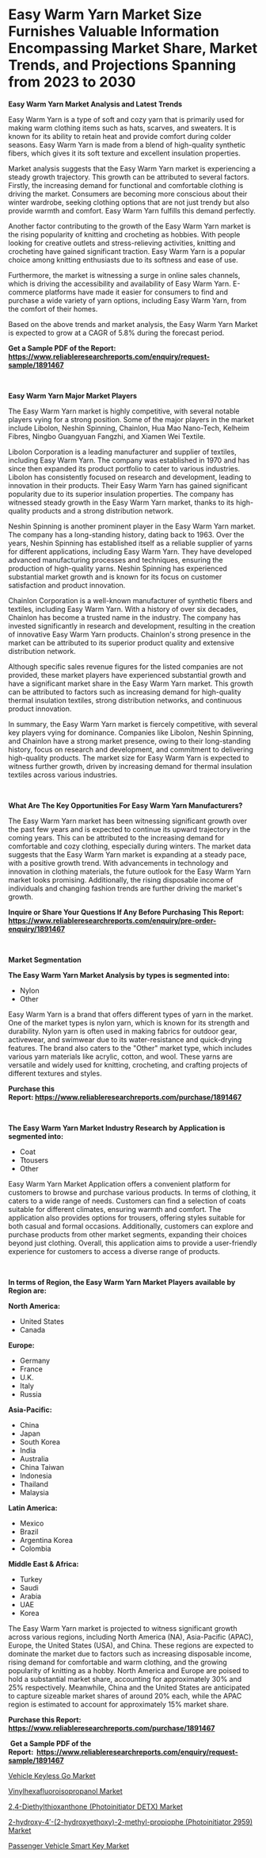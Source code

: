 <p><h1>Easy Warm Yarn Market Size Furnishes Valuable Information Encompassing Market Share, Market Trends, and Projections Spanning from 2023 to 2030</h1></p><p><strong>Easy Warm Yarn Market Analysis and Latest Trends</strong></p>
<p><p>Easy Warm Yarn is a type of soft and cozy yarn that is primarily used for making warm clothing items such as hats, scarves, and sweaters. It is known for its ability to retain heat and provide comfort during colder seasons. Easy Warm Yarn is made from a blend of high-quality synthetic fibers, which gives it its soft texture and excellent insulation properties.</p><p>Market analysis suggests that the Easy Warm Yarn market is experiencing a steady growth trajectory. This growth can be attributed to several factors. Firstly, the increasing demand for functional and comfortable clothing is driving the market. Consumers are becoming more conscious about their winter wardrobe, seeking clothing options that are not just trendy but also provide warmth and comfort. Easy Warm Yarn fulfills this demand perfectly.</p><p>Another factor contributing to the growth of the Easy Warm Yarn market is the rising popularity of knitting and crocheting as hobbies. With people looking for creative outlets and stress-relieving activities, knitting and crocheting have gained significant traction. Easy Warm Yarn is a popular choice among knitting enthusiasts due to its softness and ease of use.</p><p>Furthermore, the market is witnessing a surge in online sales channels, which is driving the accessibility and availability of Easy Warm Yarn. E-commerce platforms have made it easier for consumers to find and purchase a wide variety of yarn options, including Easy Warm Yarn, from the comfort of their homes.</p><p>Based on the above trends and market analysis, the Easy Warm Yarn Market is expected to grow at a CAGR of 5.8% during the forecast period.</p></p>
<p><strong>Get a Sample PDF of the Report:&nbsp; <a href="https://www.reliableresearchreports.com/enquiry/request-sample/1891467">https://www.reliableresearchreports.com/enquiry/request-sample/1891467</a></strong></p>
<p>&nbsp;</p>
<p><strong>Easy Warm Yarn Major Market Players</strong></p>
<p><p>The Easy Warm Yarn market is highly competitive, with several notable players vying for a strong position. Some of the major players in the market include Libolon, Neshin Spinning, Chainlon, Hua Mao Nano-Tech, Kelheim Fibres, Ningbo Guangyuan Fangzhi, and Xiamen Wei Textile.</p><p>Libolon Corporation is a leading manufacturer and supplier of textiles, including Easy Warm Yarn. The company was established in 1970 and has since then expanded its product portfolio to cater to various industries. Libolon has consistently focused on research and development, leading to innovation in their products. Their Easy Warm Yarn has gained significant popularity due to its superior insulation properties. The company has witnessed steady growth in the Easy Warm Yarn market, thanks to its high-quality products and a strong distribution network.</p><p>Neshin Spinning is another prominent player in the Easy Warm Yarn market. The company has a long-standing history, dating back to 1963. Over the years, Neshin Spinning has established itself as a reliable supplier of yarns for different applications, including Easy Warm Yarn. They have developed advanced manufacturing processes and techniques, ensuring the production of high-quality yarns. Neshin Spinning has experienced substantial market growth and is known for its focus on customer satisfaction and product innovation.</p><p>Chainlon Corporation is a well-known manufacturer of synthetic fibers and textiles, including Easy Warm Yarn. With a history of over six decades, Chainlon has become a trusted name in the industry. The company has invested significantly in research and development, resulting in the creation of innovative Easy Warm Yarn products. Chainlon's strong presence in the market can be attributed to its superior product quality and extensive distribution network.</p><p>Although specific sales revenue figures for the listed companies are not provided, these market players have experienced substantial growth and have a significant market share in the Easy Warm Yarn market. This growth can be attributed to factors such as increasing demand for high-quality thermal insulation textiles, strong distribution networks, and continuous product innovation.</p><p>In summary, the Easy Warm Yarn market is fiercely competitive, with several key players vying for dominance. Companies like Libolon, Neshin Spinning, and Chainlon have a strong market presence, owing to their long-standing history, focus on research and development, and commitment to delivering high-quality products. The market size for Easy Warm Yarn is expected to witness further growth, driven by increasing demand for thermal insulation textiles across various industries.</p></p>
<p>&nbsp;</p>
<p><strong>What Are The Key Opportunities For Easy Warm Yarn Manufacturers?</strong></p>
<p><p>The Easy Warm Yarn market has been witnessing significant growth over the past few years and is expected to continue its upward trajectory in the coming years. This can be attributed to the increasing demand for comfortable and cozy clothing, especially during winters. The market data suggests that the Easy Warm Yarn market is expanding at a steady pace, with a positive growth trend. With advancements in technology and innovation in clothing materials, the future outlook for the Easy Warm Yarn market looks promising. Additionally, the rising disposable income of individuals and changing fashion trends are further driving the market's growth.</p></p>
<p><strong>Inquire or Share Your Questions If Any Before Purchasing This Report: <a href="https://www.reliableresearchreports.com/enquiry/pre-order-enquiry/1891467">https://www.reliableresearchreports.com/enquiry/pre-order-enquiry/1891467</a></strong></p>
<p>&nbsp;</p>
<p><strong>Market Segmentation</strong></p>
<p><strong>The Easy Warm Yarn Market Analysis by types is segmented into:</strong></p>
<p><ul><li>Nylon</li><li>Other</li></ul></p>
<p><p>Easy Warm Yarn is a brand that offers different types of yarn in the market. One of the market types is nylon yarn, which is known for its strength and durability. Nylon yarn is often used in making fabrics for outdoor gear, activewear, and swimwear due to its water-resistance and quick-drying features. The brand also caters to the "Other" market type, which includes various yarn materials like acrylic, cotton, and wool. These yarns are versatile and widely used for knitting, crocheting, and crafting projects of different textures and styles.</p></p>
<p><strong>Purchase this Report:&nbsp;<a href="https://www.reliableresearchreports.com/purchase/1891467">https://www.reliableresearchreports.com/purchase/1891467</a></strong></p>
<p>&nbsp;</p>
<p><strong>The Easy Warm Yarn Market Industry Research by Application is segmented into:</strong></p>
<p><ul><li>Coat</li><li>Ttousers</li><li>Other</li></ul></p>
<p><p>Easy Warm Yarn Market Application offers a convenient platform for customers to browse and purchase various products. In terms of clothing, it caters to a wide range of needs. Customers can find a selection of coats suitable for different climates, ensuring warmth and comfort. The application also provides options for trousers, offering styles suitable for both casual and formal occasions. Additionally, customers can explore and purchase products from other market segments, expanding their choices beyond just clothing. Overall, this application aims to provide a user-friendly experience for customers to access a diverse range of products.</p></p>
<p>&nbsp;</p>
<p><strong>In terms of Region, the Easy Warm Yarn Market Players available by Region are:</strong></p>
<p>
    <p> <strong> North America: </strong>
        <ul>
            <li>United States</li>
            <li>Canada</li>
        </ul>
        </p> 
    <p> <strong> Europe: </strong>
        <ul>
            <li>Germany</li>
            <li>France</li>
            <li>U.K.</li>
            <li>Italy</li>
            <li>Russia</li>
        </ul>
        </p> 
    <p> <strong> Asia-Pacific: </strong>
        <ul>
            <li>China</li>
            <li>Japan</li>
            <li>South Korea</li>
            <li>India</li>
            <li>Australia</li>
            <li>China Taiwan</li>
            <li>Indonesia</li>
            <li>Thailand</li>
            <li>Malaysia</li>
        </ul>
        </p> 
    <p> <strong> Latin America: </strong>
        <ul>
            <li>Mexico</li>
            <li>Brazil</li>
            <li>Argentina Korea</li>
            <li>Colombia</li>
        </ul>
        </p> 
    <p> <strong> Middle East & Africa: </strong>
        <ul>
            <li>Turkey</li>
            <li>Saudi</li>
            <li>Arabia</li>
            <li>UAE</li>
            <li>Korea</li>
        </ul>
    </p>
    </p>
<p><p>The Easy Warm Yarn market is projected to witness significant growth across various regions, including North America (NA), Asia-Pacific (APAC), Europe, the United States (USA), and China. These regions are expected to dominate the market due to factors such as increasing disposable income, rising demand for comfortable and warm clothing, and the growing popularity of knitting as a hobby. North America and Europe are poised to hold a substantial market share, accounting for approximately 30% and 25% respectively. Meanwhile, China and the United States are anticipated to capture sizeable market shares of around 20% each, while the APAC region is estimated to account for approximately 15% market share.</p></p>
<p><strong>Purchase this Report: <a href="https://www.reliableresearchreports.com/purchase/1891467">https://www.reliableresearchreports.com/purchase/1891467</a></strong></p>
<p>&nbsp;<strong>Get a Sample PDF of the Report:&nbsp;&nbsp;<a href="https://www.reliableresearchreports.com/enquiry/request-sample/1891467">https://www.reliableresearchreports.com/enquiry/request-sample/1891467</a></strong></p>
<p><strong></strong></p>
<p><p><a href="https://medium.com/@orlohagenes/vehicle-keyless-go-market-size-reveals-the-best-marketing-channels-in-global-industry-63a11d602a75">Vehicle Keyless Go Market</a></p><p><a href="https://www.linkedin.com/pulse/vinylhexafluoroisopropanol-market-share-amp-new-trends-analysis-vttpf/">Vinylhexafluoroisopropanol Market</a></p><p><a href="https://github.com/pizolina/Market-Research-Report-List-1/blob/main/24-diethylthioxanthone-photoinitiator-detx-market.md">2,4-Diethylthioxanthone (Photoinitiator DETX) Market</a></p><p><a href="https://github.com/sofayahoo2023/Market-Research-Report-List-1/blob/main/2-hydroxy-4-2-hydroxyethoxy-2-methyl-propiophe-photoinitiator-2959-market.md">2-hydroxy-4′-(2-hydroxyethoxy)-2-methyl-propiophe (Photoinitiator 2959) Market</a></p><p><a href="https://medium.com/@candiceveum/analyzing-passenger-vehicle-smart-key-market-global-industry-perspective-and-forecast-2023-to-bc1a2f5d5fd9">Passenger Vehicle Smart Key Market</a></p></p>